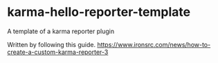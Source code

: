 # karma-hello-reporter-template
A template of a karma reporter plugin

Written by following this guide.
https://www.ironsrc.com/news/how-to-create-a-custom-karma-reporter-3
